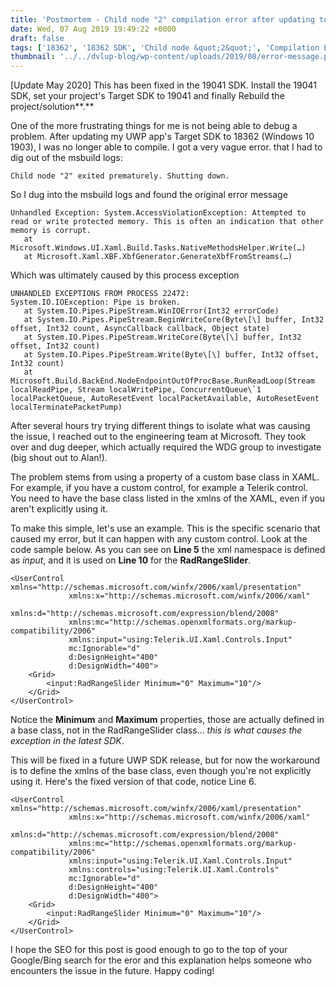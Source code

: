 ```yaml
---
title: 'Postmortem - Child node "2" compilation error after updating to 18362 SDK'
date: Wed, 07 Aug 2019 19:49:22 +0000
draft: false
tags: ['18362', '18362 SDK', 'Child node &quot;2&quot;', 'Compilation Error', 'Compile Error', 'MSBuild', 'SDK18362', 'tutorial', 'UWP', 'UWP Error', 'visual studio', 'Visual Studio 2019', 'XAML Error']
thumbnail: '../../dvlup-blog/wp-content/uploads/2019/08/error-message.png'
---
```


\[Update May 2020\] This has been fixed in the 19041 SDK. Install the 19041 SDK, set your project's Target SDK to 19041 and finally Rebuild the project/solution**.**

One of the more frustrating things for me is not being able to debug a problem. After updating my UWP app's Target SDK to 18362 (Windows 10 1903), I was no longer able to compile. I got a very vague error. that I had to dig out of the msbuild logs:

```
Child node "2" exited prematurely. Shutting down. 
```

So I dug into the msbuild logs and found the original error message

```
Unhandled Exception: System.AccessViolationException: Attempted to read or write protected memory. This is often an indication that other memory is corrupt.
   at Microsoft.Windows.UI.Xaml.Build.Tasks.NativeMethodsHelper.Write(…)
   at Microsoft.Xaml.XBF.XbfGenerator.GenerateXbfFromStreams(…)
```

Which was ultimately caused by this process exception

```
UNHANDLED EXCEPTIONS FROM PROCESS 22472:
System.IO.IOException: Pipe is broken.
   at System.IO.Pipes.PipeStream.WinIOError(Int32 errorCode)
   at System.IO.Pipes.PipeStream.BeginWriteCore(Byte\[\] buffer, Int32 offset, Int32 count, AsyncCallback callback, Object state)
   at System.IO.Pipes.PipeStream.WriteCore(Byte\[\] buffer, Int32 offset, Int32 count)
   at System.IO.Pipes.PipeStream.Write(Byte\[\] buffer, Int32 offset, Int32 count)
   at Microsoft.Build.BackEnd.NodeEndpointOutOfProcBase.RunReadLoop(Stream localReadPipe, Stream localWritePipe, ConcurrentQueue\`1 localPacketQueue, AutoResetEvent localPacketAvailable, AutoResetEvent localTerminatePacketPump)
```

After several hours try trying different things to isolate what was causing the issue, I reached out to the engineering team at Microsoft. They took over and dug deeper, which actually required the WDG group to investigate (big shout out to Alan!).

The problem stems from using a property of a custom base class in XAML. For example, if you have a custom control, for example a Telerik control. You need to have the base class listed in the xmlns of the XAML, even if you aren't explicitly using it.

To make this simple, let's use an example. This is the specific scenario that caused my error, but it can happen with any custom control. Look at the code sample below. As you can see on **Line 5** the xml namespace is defined as _input_, and it is used on **Line 10** for the **RadRangeSlider**.

```
<UserControl xmlns="http://schemas.microsoft.com/winfx/2006/xaml/presentation"
             xmlns:x="http://schemas.microsoft.com/winfx/2006/xaml"
             xmlns:d="http://schemas.microsoft.com/expression/blend/2008"
             xmlns:mc="http://schemas.openxmlformats.org/markup-compatibility/2006"
             xmlns:input="using:Telerik.UI.Xaml.Controls.Input"
             mc:Ignorable="d"
             d:DesignHeight="400"
             d:DesignWidth="400">
    <Grid>
        <input:RadRangeSlider Minimum="0" Maximum="10"/>
    </Grid>
</UserControl>
```

Notice the **Minimum** and **Maximum** properties, those are actually defined in a base class, not in the RadRangeSlider class... _this is what causes the exception in the latest SDK_.

This will be fixed in a future UWP SDK release, but for now the workaround is to define the xmlns of the base class, even though you're not explicitly using it. Here's the fixed version of that code, notice Line 6.

```
<UserControl xmlns="http://schemas.microsoft.com/winfx/2006/xaml/presentation"
             xmlns:x="http://schemas.microsoft.com/winfx/2006/xaml"
             xmlns:d="http://schemas.microsoft.com/expression/blend/2008"
             xmlns:mc="http://schemas.openxmlformats.org/markup-compatibility/2006"
             xmlns:input="using:Telerik.UI.Xaml.Controls.Input"
             xmlns:controls="using:Telerik.UI.Xaml.Controls"
             mc:Ignorable="d"
             d:DesignHeight="400"
             d:DesignWidth="400">
    <Grid>
        <input:RadRangeSlider Minimum="0" Maximum="10"/>
    </Grid>
</UserControl>
```

I hope the SEO for this post is good enough to go to the top of your Google/Bing search for the eror and this explanation helps someone who encounters the issue in the future. Happy coding!